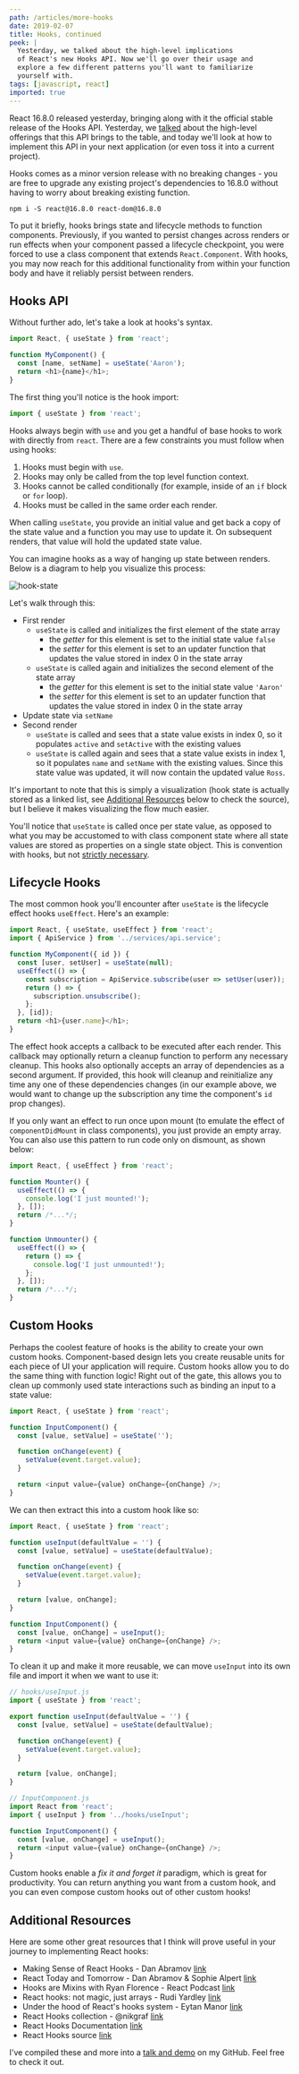 ```yaml
---
path: /articles/more-hooks
date: 2019-02-07
title: Hooks, continued
peek: |
  Yesterday, we talked about the high-level implications
  of React's new Hooks API. Now we'll go over their usage and
  explore a few different patterns you'll want to familiarize
  yourself with.
tags: [javascript, react]
imported: true
---
```


React 16.8.0 released yesterday, bringing along with it the official stable release of the
Hooks API. Yesterday, we [talked](/articles/react-hooks) about the high-level offerings that
this API brings to the table, and today we'll look at how to implement this API in your next
application (or even toss it into a current project).

Hooks comes as a minor version release with no breaking changes - you are free to upgrade any
existing project's dependencies to 16.8.0 without having to worry about breaking existing
function.

```
npm i -S react@16.8.0 react-dom@16.8.0
```

To put it briefly, hooks brings state and lifecycle methods to function components. Previously,
if you wanted to persist changes across renders or run effects when your component passed a
lifecycle checkpoint, you were forced to use a class component that extends `React.Component`. With
hooks, you may now reach for this additional functionality from within your function body and have
it reliably persist between renders.

## Hooks API

Without further ado, let's take a look at hooks's syntax.

```js
import React, { useState } from 'react';

function MyComponent() {
  const [name, setName] = useState('Aaron');
  return <h1>{name}</h1>;
}
```

The first thing you'll notice is the hook import:

```js
import { useState } from 'react';
```

Hooks always begin with `use` and you get a handful of base hooks to work with directly from `react`.
There are a few constraints you must follow when using hooks:

1. Hooks must begin with `use`.
2. Hooks may only be called from the top level function context.
3. Hooks cannot be called conditionally (for example, inside of an `if` block or `for` loop).
4. Hooks must be called in the same order each render.

When calling `useState`, you provide an initial value and get back a copy of the state value and a
function you may use to update it. On subsequent renders, that value will hold the updated state
value.

You can imagine hooks as a way of hanging up state between renders. Below is a diagram to help you
visualize this process:

![hook-state](../images/007-hook-state.png)

Let's walk through this:

- First render
  - `useState` is called and initializes the first element of the state array
    - the _getter_ for this element is set to the initial state value `false`
    - the _setter_ for this element is set to an updater function that updates the value stored in index 0 in the state array
  - `useState` is called again and initializes the second element of the state array
    - the _getter_ for this element is set to the initial state value `'Aaron'`
    - the _setter_ for this element is set to an updater function that updates the value stored in index 0 in the state array
- Update state via `setName`
- Second render
  - `useState` is called and sees that a state value exists in index 0, so it populates `active` and `setActive` with the existing values
  - `useState` is called again and sees that a state value exists in index 1, so it populates `name` and `setName` with the existing values. Since this state value was updated, it will now contain the updated value `Ross`.

It's important to note that this is simply a visualization (hook state is actually stored as a linked
list, see [Additional Resources](#additional-resources) below to check the source), but I believe it
makes visualizing the flow much easier.

You'll notice that `useState` is called once per state value, as opposed to what you may be accustomed
to with class component state where all state values are stored as properties on a single state
object. This is convention with hooks, but not
[strictly necessary](https://reactjs.org/docs/hooks-faq.html#should-i-use-one-or-many-state-variables).

## Lifecycle Hooks

The most common hook you'll encounter after `useState` is the lifecycle effect hooks `useEffect`.
Here's an example:

```js
import React, { useState, useEffect } from 'react';
import { ApiService } from '../services/api.service';

function MyComponent({ id }) {
  const [user, setUser] = useState(null);
  useEffect(() => {
    const subscription = ApiService.subscribe(user => setUser(user));
    return () => {
      subscription.unsubscribe();
    };
  }, [id]);
  return <h1>{user.name}</h1>;
}
```

The effect hook accepts a callback to be executed after each render. This callback may optionally
return a cleanup function to perform any necessary cleanup. This hooks also optionally accepts an
array of dependencies as a second argument. If provided, this hook will cleanup and reinitialize
any time any one of these dependencies changes (in our example above, we would want to change up
the subscription any time the component's `id` prop changes).

If you only want an effect to run once upon mount (to emulate the effect of `componentDidMount` in
class components), you just provide an empty array. You can also use this pattern to run code only on
dismount, as shown below:

```js
import React, { useEffect } from 'react';

function Mounter() {
  useEffect(() => {
    console.log('I just mounted!');
  }, []);
  return /*...*/;
}

function Unmounter() {
  useEffect(() => {
    return () => {
      console.log('I just unmounted!');
    };
  }, []);
  return /*...*/;
}
```

## Custom Hooks

Perhaps the coolest feature of hooks is the ability to create your own custom hooks. Component-based
design lets you create reusable units for each piece of UI your application will require. Custom
hooks allow you to do the same thing with function logic! Right out of the gate, this allows you to
clean up commonly used state interactions such as binding an input to a state value:

```js
import React, { useState } from 'react';

function InputComponent() {
  const [value, setValue] = useState('');

  function onChange(event) {
    setValue(event.target.value);
  }

  return <input value={value} onChange={onChange} />;
}
```

We can then extract this into a custom hook like so:

```js
import React, { useState } from 'react';

function useInput(defaultValue = '') {
  const [value, setValue] = useState(defaultValue);

  function onChange(event) {
    setValue(event.target.value);
  }

  return [value, onChange];
}

function InputComponent() {
  const [value, onChange] = useInput();
  return <input value={value} onChange={onChange} />;
}
```

To clean it up and make it more reusable, we can move `useInput` into its own file and import it when
we want to use it:

```js
// hooks/useInput.js
import { useState } from 'react';

export function useInput(defaultValue = '') {
  const [value, setValue] = useState(defaultValue);

  function onChange(event) {
    setValue(event.target.value);
  }

  return [value, onChange];
}
```

```js
// InputComponent.js
import React from 'react';
import { useInput } from '../hooks/useInput';

function InputComponent() {
  const [value, onChange] = useInput();
  return <input value={value} onChange={onChange} />;
}
```

Custom hooks enable a _fix it and forget it_ paradigm, which is great for productivity. You can return
anything you want from a custom hook, and you can even compose custom hooks out of other custom hooks!

## Additional Resources

Here are some other great resources that I think will prove useful in your journey to implementing
React hooks:

- Making Sense of React Hooks - Dan Abramov [link](https://medium.com/@dan_abramov/making-sense-of-react-hooks-fdbde8803889)
- React Today and Tomorrow - Dan Abramov & Sophie Alpert [link](https://www.youtube.com/watch?v=V-QO-KO90iQ)
- Hooks are Mixins with Ryan Florence - React Podcast [link](https://reactpodcast.simplecast.fm/31)
- React hooks: not magic, just arrays - Rudi Yardley [link](https://medium.com/@ryardley/react-hooks-not-magic-just-arrays-cd4f1857236e)
- Under the hood of React's hooks system - Eytan Manor [link](https://medium.com/the-guild/under-the-hood-of-reacts-hooks-system-eb59638c9dba)
- React Hooks collection - @nikgraf [link](https://nikgraf.github.io/react-hooks/)
- React Hooks Documentation [link](https://reactjs.org/docs/hooks-intro.html)
- React Hooks source [link](https://github.com/facebook/react/packages/react-reconciler/src/ReactFiberHooks.js)

I've compiled these and more into a [talk and demo](https://github.com/superhawk610/why-react-hooks)
on my GitHub. Feel free to check it out.
